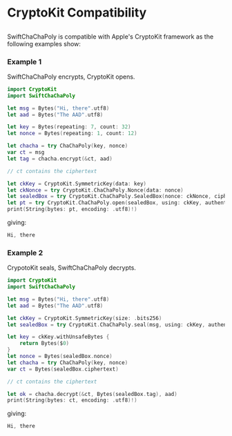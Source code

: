 # CryptoKit Compatibility

## 

SwiftChaChaPoly is compatible with Apple's CryptoKit framework as the following examples show:

### Example 1

SwiftChaChaPoly encrypts, CryptoKit opens.

```swift
import CryptoKit
import SwiftChaChaPoly

let msg = Bytes("Hi, there".utf8)
let aad = Bytes("The AAD".utf8)

let key = Bytes(repeating: 7, count: 32)
let nonce = Bytes(repeating: 1, count: 12)

let chacha = try ChaChaPoly(key, nonce)
var ct = msg
let tag = chacha.encrypt(&ct, aad)

// ct contains the ciphertext

let ckKey = CryptoKit.SymmetricKey(data: key)
let ckNonce = try CryptoKit.ChaChaPoly.Nonce(data: nonce)
let sealedBox = try CryptoKit.ChaChaPoly.SealedBox(nonce: ckNonce, ciphertext: ct, tag: tag)
let pt = try CryptoKit.ChaChaPoly.open(sealedBox, using: ckKey, authenticating: aad)
print(String(bytes: pt, encoding: .utf8)!)
```
giving:
```swift
Hi, there
```
### Example 2

CrypotoKit seals, SwiftChaChaPoly decrypts.

```swift
import CryptoKit
import SwiftChaChaPoly

let msg = Bytes("Hi, there".utf8)
let aad = Bytes("The AAD".utf8)

let ckKey = CryptoKit.SymmetricKey(size: .bits256)
let sealedBox = try CryptoKit.ChaChaPoly.seal(msg, using: ckKey, authenticating: aad)

let key = ckKey.withUnsafeBytes {
    return Bytes($0)
}
let nonce = Bytes(sealedBox.nonce)
let chacha = try ChaChaPoly(key, nonce)
var ct = Bytes(sealedBox.ciphertext)

// ct contains the ciphertext

let ok = chacha.decrypt(&ct, Bytes(sealedBox.tag), aad)
print(String(bytes: ct, encoding: .utf8)!)
```
giving:
```swift
Hi, there
```

